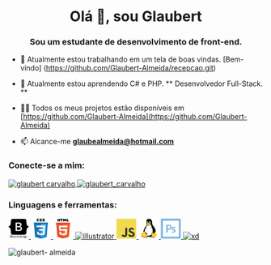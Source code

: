 <h1 align = "center"> Olá 👋, sou Glaubert </h1>
<h3 align = "center"> Sou um estudante de desenvolvimento de front-end. </h3>

- 🔭 Atualmente estou trabalhando em um tela de boas vindas. [Bem-vindo] (https://github.com/Glaubert-Almeida/recepcao.git)

- 🌱 Atualmente estou aprendendo C# e PHP. ** Desenvolvedor Full-Stack. **

- 👨‍💻 Todos os meus projetos estão disponíveis em [https://github.com/Glaubert-Almeida](https://github.com/Glaubert-Almeida)

- 📫 Alcance-me **glaubealmeida@hotmail.com**

<h3 align = "left"> Conecte-se a mim: </h3>
<p align = "left">
<a href="https://linkedin.com/in/glaubert carvalho" target="blank"> <img align="center" src="https://raw.githubusercontent.com/rahuldkjain/github-profile-readme-generator/master/src/images/icons/Social/linked-in-alt.svg" alt ="glaubert carvalho" height ="30" width ="40"> </a>
<a href ="https://instagram.com/glaubert_carvalho" target="blank"> <img align ="center" src="https://raw.githubusercontent.com/rahuldkjain/github-profile-readme-generator/master/src/images/icons/Social/instagram.svg" alt="glaubert_carvalho" height="30" width="40"> </a>
</p>

<h3 align="left"> Linguagens e ferramentas: </h3>
<p align= "left"> <a href="https://getbootstrap.com" target="_blank"> <img src="https://raw.githubusercontent.com/devicons/devicon/master/icons/bootstrap/bootstrap-plain-wordmark.svg" alt ="bootstrap" width="40" height="40"> </a> <a href="https://www.w3schools.com/css/" target="_ blank"> <img src="https://raw.githubusercontent.com/devicons/devicon/master/icons/css3/css3-original-wordmark.svg" alt="css3" width="40" heigth="40"> </a> <a href="https://www.w3.org/html/" target="_blank"> <img src="https://raw.githubusercontent.com/devicons/devicon/master/icons/html5/html5-original-wordmark.svg" alt ="html5" width="40" height="40"> </a> <a href="https://www.adobe.com/in/products/illustrator.html" target ="_ blank"> <img src="https://www.vectorlogo.zone/logos/adobe_illustrator/adobe_illustrator-icon.svg" alt ="illustrator" width="40" height="40"> </a> <a href="https://developer.mozilla.org/en-US/docs/Web/JavaScript" target="_blank"> <img src="https://raw.githubusercontent.com/devicons/devicon/master/icons/javascript/javascript-original.svg" alt="javascript" width="40" height="40"> </a> <a href="https://www.linux.org/" target="_blank"> <img src="https://raw.githubusercontent.com/devicons/devicon/master/icons/linux/linux-original.svg" alt="linux" width="40" height="40"> </a> <a href="https://www.photoshop.com/en" target="_blank"> <img src="https://raw.githubusercontent.com/devicons/devicon/master/icons/photoshop/photoshop-line.svg" alt="photoshop" width="40" height="40"> </a> <a href="https://www.adobe.com/products/xd.html" target="_ blank"> <img src="https://cdn.worldvectorlogo.com/logos/adobe-xd.svg" alt="xd" width="40" heigth="40"> </a> </p>

<p> <img align = "center" src = "https://github-readme-stats.vercel.app/api/top-langs?username=glaubert-almeida&show_icons=true&locale=en&layout=compact" alt = "glaubert- almeida "> </p>
